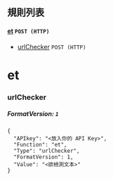 ##  規則列表
#### [et](#et) `POST (HTTP)`
- [urlChecker](#urlchecker) `POST (HTTP)`

# et
### urlChecker
##### FormatVersion:  `1`
```
{
  "APIkey": "<放入你的 API Key>",
  "Function": "et",
  "Type": "urlChecker",
  "FormatVersion": 1,
  "Value": "<欲檢測文本>"
}
```
